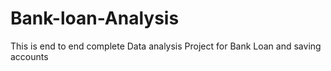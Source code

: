 # Bank-loan-Analysis
This is end to end complete Data analysis Project for Bank Loan and saving accounts
